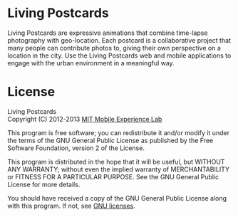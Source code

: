 Living Postcards
================

Living Postcards are expressive animations that combine time-lapse photography
with geo-location. Each postcard is a collaborative project that many people
can contribute photos to, giving their own perspective on a location in the
city. Use the Living Postcards web and mobile applications to engage with the
urban environment in a meaningful way.

License
=======

Living Postcards  
Copyright (C) 2012-2013  [MIT Mobile Experience Lab][mitmel]

This program is free software; you can redistribute it and/or
modify it under the terms of the GNU General Public License
as published by the Free Software Foundation, version 2
of the License.

This program is distributed in the hope that it will be useful,
but WITHOUT ANY WARRANTY; without even the implied warranty of
MERCHANTABILITY or FITNESS FOR A PARTICULAR PURPOSE.  See the
GNU General Public License for more details.

You should have received a copy of the GNU General Public License
along with this program.  If not, see [GNU licenses](http://www.gnu.org/licenses/).

[mitmel]: http://mobile.mit.edu/
